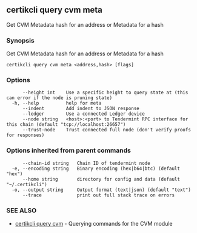## certikcli query cvm meta

Get CVM Metadata hash for an address or Metadata for a hash

### Synopsis

Get CVM Metadata hash for an address or Metadata for a hash

```
certikcli query cvm meta <address,hash> [flags]
```

### Options

```
      --height int    Use a specific height to query state at (this can error if the node is pruning state)
  -h, --help          help for meta
      --indent        Add indent to JSON response
      --ledger        Use a connected Ledger device
      --node string   <host>:<port> to Tendermint RPC interface for this chain (default "tcp://localhost:26657")
      --trust-node    Trust connected full node (don't verify proofs for responses)
```

### Options inherited from parent commands

```
      --chain-id string   Chain ID of tendermint node
  -e, --encoding string   Binary encoding (hex|b64|btc) (default "hex")
      --home string       directory for config and data (default "~/.certikcli")
  -o, --output string     Output format (text|json) (default "text")
      --trace             print out full stack trace on errors
```

### SEE ALSO

* [certikcli query cvm](certikcli_query_cvm.md)	 - Querying commands for the CVM module


